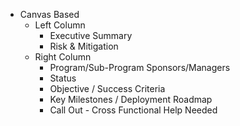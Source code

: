 - Canvas Based
    - Left Column
        - Executive Summary 
        - Risk & Mitigation 
    - Right Column
        - Program/Sub-Program Sponsors/Managers
        - Status
        - Objective / Success Criteria 
        - Key Milestones / Deployment Roadmap
        - Call Out - Cross Functional Help Needed 
